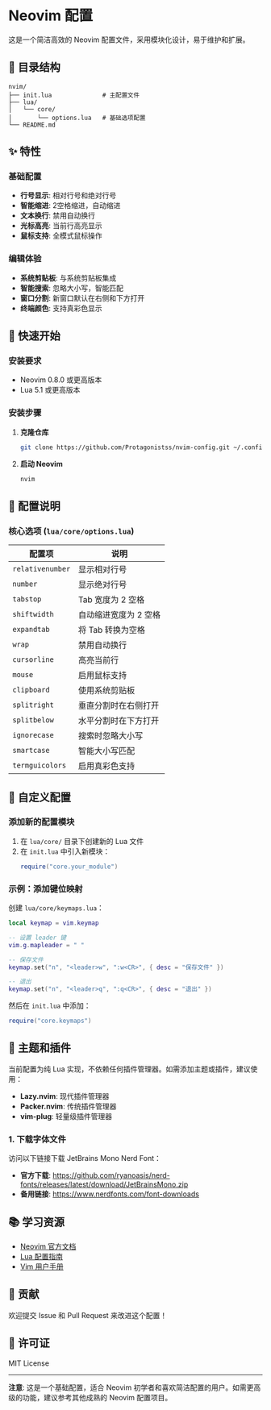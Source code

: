 # Neovim 配置

这是一个简洁高效的 Neovim 配置文件，采用模块化设计，易于维护和扩展。

## 📁 目录结构

```
nvim/
├── init.lua              # 主配置文件
├── lua/
│   └── core/
│       └── options.lua   # 基础选项配置
└── README.md
```

## ✨ 特性

### 基础配置
- **行号显示**: 相对行号和绝对行号
- **智能缩进**: 2空格缩进，自动缩进
- **文本换行**: 禁用自动换行
- **光标高亮**: 当前行高亮显示
- **鼠标支持**: 全模式鼠标操作

### 编辑体验
- **系统剪贴板**: 与系统剪贴板集成
- **智能搜索**: 忽略大小写，智能匹配
- **窗口分割**: 新窗口默认在右侧和下方打开
- **终端颜色**: 支持真彩色显示

## 🚀 快速开始

### 安装要求
- Neovim 0.8.0 或更高版本
- Lua 5.1 或更高版本

### 安装步骤

1. **克隆仓库**
   ```bash
   git clone https://github.com/Protagonistss/nvim-config.git ~/.config/nvim
   ```

2. **启动 Neovim**
   ```bash
   nvim
   ```

## 📝 配置说明

### 核心选项 (`lua/core/options.lua`)

| 配置项 | 说明 |
|--------|------|
| `relativenumber` | 显示相对行号 |
| `number` | 显示绝对行号 |
| `tabstop` | Tab 宽度为 2 空格 |
| `shiftwidth` | 自动缩进宽度为 2 空格 |
| `expandtab` | 将 Tab 转换为空格 |
| `wrap` | 禁用自动换行 |
| `cursorline` | 高亮当前行 |
| `mouse` | 启用鼠标支持 |
| `clipboard` | 使用系统剪贴板 |
| `splitright` | 垂直分割时在右侧打开 |
| `splitbelow` | 水平分割时在下方打开 |
| `ignorecase` | 搜索时忽略大小写 |
| `smartcase` | 智能大小写匹配 |
| `termguicolors` | 启用真彩色支持 |

## 🔧 自定义配置

### 添加新的配置模块

1. 在 `lua/core/` 目录下创建新的 Lua 文件
2. 在 `init.lua` 中引入新模块：
   ```lua
   require("core.your_module")
   ```

### 示例：添加键位映射

创建 `lua/core/keymaps.lua`：
```lua
local keymap = vim.keymap

-- 设置 leader 键
vim.g.mapleader = " "

-- 保存文件
keymap.set("n", "<leader>w", ":w<CR>", { desc = "保存文件" })

-- 退出
keymap.set("n", "<leader>q", ":q<CR>", { desc = "退出" })
```

然后在 `init.lua` 中添加：
```lua
require("core.keymaps")
```

## 🎨 主题和插件

当前配置为纯 Lua 实现，不依赖任何插件管理器。如需添加主题或插件，建议使用：

- **Lazy.nvim**: 现代插件管理器
- **Packer.nvim**: 传统插件管理器
- **vim-plug**: 轻量级插件管理器

### 1. 下载字体文件
访问以下链接下载 JetBrains Mono Nerd Font：
- **官方下载**: https://github.com/ryanoasis/nerd-fonts/releases/latest/download/JetBrainsMono.zip
- **备用链接**: https://www.nerdfonts.com/font-downloads

## 📚 学习资源

- [Neovim 官方文档](https://neovim.io/doc/)
- [Lua 配置指南](https://neovim.io/doc/user/lua-guide.html)
- [Vim 用户手册](https://neovim.io/doc/user/usr_toc.html)

## 🤝 贡献

欢迎提交 Issue 和 Pull Request 来改进这个配置！

## 📄 许可证

MIT License

---

**注意**: 这是一个基础配置，适合 Neovim 初学者和喜欢简洁配置的用户。如需更高级的功能，建议参考其他成熟的 Neovim 配置项目。
